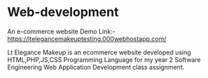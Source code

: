 # Web-development
An e-commerce website 
Demo Link:-
https://ltelegancemakeuptesting.000webhostapp.com/

Lt Elegance Makeup is an ecommerce website developed using HTML,PHP,JS,CSS Programming Language for my year 2 Software Engineering Web Application Development class assignment.


